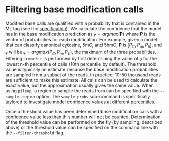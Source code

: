 # Filtering base modification calls

Modified base calls are qualified with a probability that is contained in the ML tag (see the
[specification](https://samtools.github.io/hts-specs/SAMtags.pdf)). We calculate the confidence that the model
has in the base modification prediction as $`\mathcal{q} = argmax(\textbf{P})`$ where $`\textbf{P}`$ is the
vector of probabilities for each modification. For example, given a model that can classify canonical
cytosine, 5mC, and 5hmC, $`\textbf{P}`$ is $`[P_{C}, P_m, P_h]`$, and $`\mathcal{q}`$ will be $`\mathcal{q} =
argmax(P_{C}, P_m, P_h)`$, the maximum of the three probabilities.  Filtering in `modkit` is performed by
first determining the value of $`\mathcal{q}`$ for the lowest n-th percentile of calls (10th percentile by
default).  The threshold value is typically an estimate because the base modification probabilities are
sampled from a subset of the reads. In practice, 10-50 thousand reads are sufficient to make this estimate.
All calls can be used to calculate the exact value, but the approximation usually gives the same value. When
using `pileup`, a region to sample the reads from can be specified with the `--sample-region` option. The
`sample-probs` sub-command is specifically taylored to investigate model confidence values at different
percentiles.

Once a threshold value has been determined base modification calls with a confidence value less than this
number will not be counted.  Determination of the threshold value can be performed on the fly (by sampling,
described above) or the threshold value can be specified on the command line with the `--filter-threshold`
flag.

